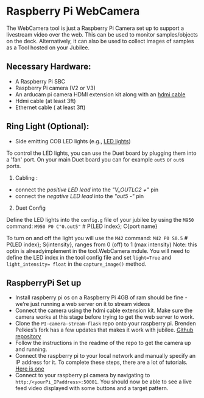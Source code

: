 # Raspberry Pi WebCamera

The WebCamera tool is just a Raspberry Pi Camera set up to support a livestream video over the web.
This can be used to monitor samples/objects on the deck. Alternatively, it can also be used to collect images of samples as a Tool hosted on your Jubilee.

## Necessary Hardware:
* A Raspberry Pi SBC
* Raspberry Pi camera (V2 or V3)
* An arducam pi camera HDMI extension kit along with an [hdmi cable](https://www.amazon.com/Arducam-Extension-Module-Raspberry-Specific/dp/B06XDNBM63/ref=sr_1_3?keywords=raspberry+pi+camera+hdmi+cable+extension&qid=1690922784&sprefix=raspberry+pi+camera+hdmi%2Caps%2C122&sr=8-3*)
* Hdmi cable (at least 3ft)
* Ethernet cable ( at least 3ft)

## Ring Light (Optional):
* Side emitting COB LED lights (e.g., [LED lights](https://www.amazon.com/dp/B0CG9H983Z?psc=1&ref=ppx_yo2ov_dt_b_product_details))

To control the LED lights, you can use the Duet board by plugging them into a 'fan' port. On your main Duet board you can for example `out5` or `out6` ports.
1. Cabling :

* connect the *positive LED lead* into the *"V_OUTLC2 +"* pin
* connect the *negative LED lead* into the *"out5 -"* pin

2. Duet Config

Define the LED lights into the `config.g` file of your jubilee by using the `M950` command:
`M950 P0 C"0.out5"` # P{LED index}; C{port name}

To turn on and off the light you will use the `M42` command:
`M42 P0 S0.5` # P{LED index}; S{intensity}, ranges from 0 (off) to 1 (max intensity)
    Note: this optin is alreadyimplement in the tool.WebCamera mdule. You will need to define the LED index in the tool config file and set `light=True` and `light_intensity= float` in the `capture_image()` method.

## RaspberryPi Set up

* Install raspberry pi os on a Raspberry Pi 4GB of ram should be fine - we’re just running a web server on it to stream videos
* Connect the camera using the hdmi cable extension kit. Make sure the camera works at this stage before trying to get the web server to work.
* Clone the `PI-camera-stream-flask` repo onto your raspberry pi. Brenden Pelkies’s fork has a few updates that makes it work with jubilee. [Github repository](https://github.com/brendenpelkie/pi-camera-stream-flask)
* Follow the instructions in the readme of the repo to get the camera up and running.
* Connect the raspberry pi to your local network and manually specify an IP address for it. To complete these steps, there are a lot of tutorials. [Here is one](https://www.makeuseof.com/raspberry-pi-set-static-ip/)
* Connect to your raspberry pi camera by navigating to `http:/<yourPi_IPaddress>:50001`. You should now be able to see a live feed video displayed with some buttons and a target pattern.
